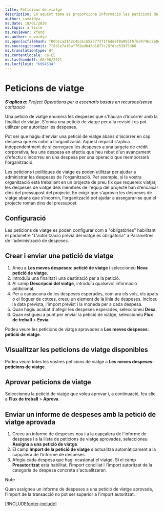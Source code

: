 ```yaml
---
title: Peticions de viatge
description: En aquest tema es proporciona informació les peticions de viatge.
author: suvaidya
ms.date: 10/01/2020
ms.topic: article
ms.reviewer: kfend
ms.author: suvaidya
ms.openlocfilehash: f00b5ca2142c4ba5cb523773f1f6dd8f0a055f6f6d474bc2b8e5f775ca0fc739
ms.sourcegitcommit: 7f8d1e7a16af769adb43d1877c28fdce53975db8
ms.translationtype: HT
ms.contentlocale: ca-ES
ms.lasthandoff: 08/06/2021
ms.locfileid: "6994534"
---
```

# <a name="travel-requisitions"></a>Peticions de viatge

_**S'aplica a:** Project Operations per a escenaris basats en recursos/sense cotització_

Una petició de viatge enumera les despeses que s'hauran d'incórrer amb la finalitat de viatjar. S'envia una petició de viatge per a la revisió i es pot utilitzar per autoritzar les despeses.

Pot ser que hàgiu d'enviar una petició de viatge abans d'incórrer en cap despesa que es cobri a l'organització. Aquest requisit s'aplica independentment de si carregueu les despeses a una targeta de crèdit corporativa, feu una despesa en efectiu que heu rebut d'un avançament d'efectiu o incorreu en una despesa per una operació que reemborsarà l'organització.

Les peticions i polítiques de viatge es poden utilitzar per ajudar a administrar les despeses de l'organització. Per exemple, si la vostra organització està treballant en un projecte de preu fix que requereix viatjar, les despeses de viatge dels membres de l'equip del projecte han d'encaixar dins del pressupost del projecte. En exigir que s'aprovin les despeses de viatge abans que s'incorrin, l'organització pot ajudar a assegurar-se que el projecte roman dins del pressupost.

## <a name="configuration"></a>Configuració 

Les peticions de viatge es poden configurar com a "obligatòries" habilitant el paràmetre "L'autorització prèvia del viatge és obligatòria" a Paràmetres de l'administració de despeses. 

## <a name="create-and-submit-a-travel-requisition"></a>Crear i enviar una petició de viatge

1. Aneu a **Les meves despeses: petició de viatge** i seleccioneu **Nova petició de viatge**.
2. Introduïu una finalitat i una destinació per a la petició.
3. Al camp **Descripció del viatge**, introduïu qualsevol informació addicional. 
4. Per a cadascuna de les despeses esperades, com ara els vols, els àpats o el lloguer de cotxes, creeu un element de la línia de despeses. Incloeu la data prevista, l'import previst i la moneda per a cada despesa. 
5. Quan hàgiu acabat d'afegir les despeses esperades, seleccioneu **Desa**.
6. Quan estigueu a punt per enviar la petició de viatge, seleccioneu **Flux de treball** > **Envia**.

Podeu veure les peticions de viatge aprovades a **Les meves despeses: petició de viatge**. 

## <a name="view-available-travel-requisitions"></a>Visualitzar les peticions de viatge disponibles

Podeu veure totes les vostres peticions de viatge a **Les meves despeses: peticions de viatge**.

## <a name="approve-travel-requisitions"></a>Aprovar peticions de viatge

Seleccioneu la petició de viatge que voleu aprovar i, a continuació, feu clic a **Flux de treball** > **Aprova**.  

## <a name="submit-an-expense-report-using-your-approved-travel-requisition"></a>Enviar un informe de despeses amb la petició de viatge aprovada

1. Creeu un informe de despeses nou i a la capçalera de l'informe de despeses i a la llista de peticions de viatge aprovades, seleccioneu **Assigna a una petició de viatge**.
2. El camp **Import de la petició de viatge** s'actualitza automàticament a la capçalera de l'informe de despeses.
3. Afegiu cada despesa que hagi ocasionat el viatge. Si el camp **Preautoritzat** està habilitat, l'import conciliat i l'import autoritzat de la categoria de despesa concreta s'actualitzaran.

> [!NOTE]
> Quan assigneu un informe de despeses a una petició de viatge aprovada, l'import de la transacció no pot ser superior a l'import autoritzat. 


[!INCLUDE[footer-include](../includes/footer-banner.md)]